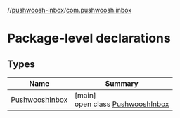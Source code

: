//[pushwoosh-inbox](../../index.md)/[com.pushwoosh.inbox](index.md)

# Package-level declarations

## Types

| Name | Summary |
|---|---|
| [PushwooshInbox](-pushwoosh-inbox/index.md) | [main]<br>open class [PushwooshInbox](-pushwoosh-inbox/index.md) |
